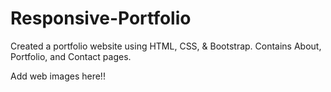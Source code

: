 # Responsive-Portfolio

Created a portfolio website using HTML, CSS, & Bootstrap. Contains About, Portfolio, and Contact pages.

Add web images here!!
